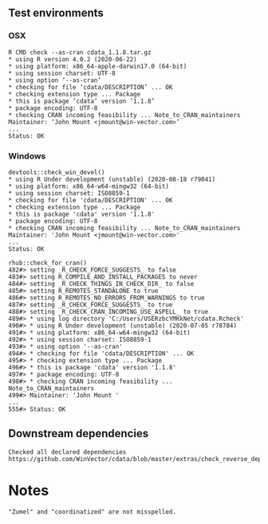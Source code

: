 

## Test environments

### OSX
   
    R CMD check --as-cran cdata_1.1.8.tar.gz 
    * using R version 4.0.2 (2020-06-22)
    * using platform: x86_64-apple-darwin17.0 (64-bit)
    * using session charset: UTF-8
    * using option ‘--as-cran’
    * checking for file ‘cdata/DESCRIPTION’ ... OK
    * checking extension type ... Package
    * this is package ‘cdata’ version ‘1.1.8’
    * package encoding: UTF-8
    * checking CRAN incoming feasibility ... Note_to_CRAN_maintainers
    Maintainer: ‘John Mount <jmount@win-vector.com>’
    ...
    Status: OK

### Windows


    devtools::check_win_devel()
    * using R Under development (unstable) (2020-08-18 r79041)
    * using platform: x86_64-w64-mingw32 (64-bit)
    * using session charset: ISO8859-1
    * checking for file 'cdata/DESCRIPTION' ... OK
    * checking extension type ... Package
    * this is package 'cdata' version '1.1.8'
    * package encoding: UTF-8
    * checking CRAN incoming feasibility ... Note_to_CRAN_maintainers
    Maintainer: 'John Mount <jmount@win-vector.com>'
    ...
    Status: OK
    
    rhub::check_for_cran()
    482#> setting _R_CHECK_FORCE_SUGGESTS_ to false
    483#> setting R_COMPILE_AND_INSTALL_PACKAGES to never
    484#> setting _R_CHECK_THINGS_IN_CHECK_DIR_ to false
    485#> setting R_REMOTES_STANDALONE to true
    486#> setting R_REMOTES_NO_ERRORS_FROM_WARNINGS to true
    487#> setting _R_CHECK_FORCE_SUGGESTS_ to true
    488#> setting _R_CHECK_CRAN_INCOMING_USE_ASPELL_ to true
    489#> * using log directory 'C:/Users/USERzbcYMKkNet/cdata.Rcheck'
    490#> * using R Under development (unstable) (2020-07-05 r78784)
    491#> * using platform: x86_64-w64-mingw32 (64-bit)
    492#> * using session charset: ISO8859-1
    493#> * using option '--as-cran'
    494#> * checking for file 'cdata/DESCRIPTION' ... OK
    495#> * checking extension type ... Package
    496#> * this is package 'cdata' version '1.1.8'
    497#> * package encoding: UTF-8
    498#> * checking CRAN incoming feasibility ... Note_to_CRAN_maintainers
    499#> Maintainer: 'John Mount '
    ...
    555#> Status: OK


## Downstream dependencies

    Checked all declared dependencies
    https://github.com/WinVector/cdata/blob/master/extras/check_reverse_dependencies.md

# Notes

    "Zumel" and "coordinatized" are not misspelled.

